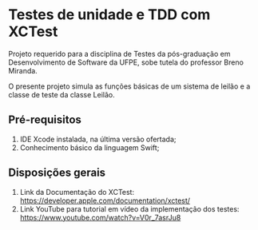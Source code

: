 # Testes de unidade e TDD com XCTest

Projeto requerido para a disciplina de Testes da pós-graduação em Desenvolvimento de Software da UFPE, sobe tutela do professor Breno Miranda.

O presente projeto simula as funções básicas de um sistema de leilão e a classe de teste da classe Leilão.

## Pré-requisitos

1. IDE Xcode instalada, na última versão ofertada;
2. Conhecimento básico da linguagem Swift;

## Disposições gerais
1. Link da Documentação do XCTest: https://developer.apple.com/documentation/xctest/
2. Link YouTube para tutorial em vídeo da implementação dos testes: https://www.youtube.com/watch?v=V0r_7asrJu8
